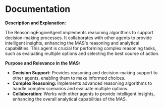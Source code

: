 # Documentation

**Description and Explanation:**

The ReasoningEngineAgent implements reasoning algorithms to support decision-making processes. It collaborates with other agents to provide intelligent insights, enhancing the MAS's reasoning and analytical capabilities. This agent is crucial for performing complex reasoning tasks, such as evaluating multiple options and selecting the best course of action.

**Purpose and Relevance in the MAS:**

- **Decision Support:** Provides reasoning and decision-making support to other agents, enabling them to make informed choices.
- **Complex Reasoning:** Implements advanced reasoning algorithms to handle complex scenarios and evaluate multiple options.
- **Collaboration:** Works with other agents to provide intelligent insights, enhancing the overall analytical capabilities of the MAS.